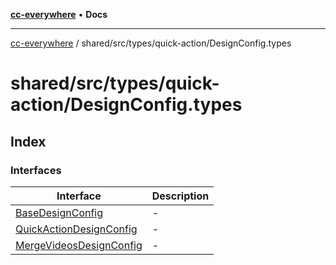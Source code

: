 [**cc-everywhere**](../../../../../index.md) • **Docs**

***

[cc-everywhere](../../../../../index.md) / shared/src/types/quick-action/DesignConfig.types

# shared/src/types/quick-action/DesignConfig.types

## Index

### Interfaces

| Interface | Description |
| ------ | ------ |
| [BaseDesignConfig](interfaces/BaseDesignConfig.md) | - |
| [QuickActionDesignConfig](interfaces/QuickActionDesignConfig.md) | - |
| [MergeVideosDesignConfig](interfaces/MergeVideosDesignConfig.md) | - |
